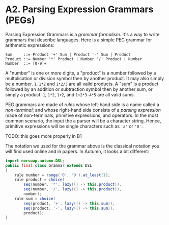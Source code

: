 # A2. Parsing Expression Grammars (PEGs)

Parsing Expression Grammars is a *grammar formalism*. It's a way to write grammars that describe
languages. Here is a simple PEG grammar for arithmetic expressions:

    Sum     ::= Product '+' Sum | Product '-' Sum | Product
    Product ::= Number '*' Product | Number '/' Product | Number
    Number  ::= [0-9]+
    
A "number" is one or more digits, a "product" is a number followed by a multplication or division
symbol then by another product. It may also simply be a number. `1`, `1*2` and `1*2/3` are all valid
products. A "sum" is a product followed by an addition or subtraction symbol then by another sum, or
simply a product. `1`, `1*2`, `1+2`, and `1+2*3-4*5` are all valid sums.

PEG grammars are made of *rules* whose left-hand side is a name called a *non-terminal*; and whose
right-hand side consists of a *parsing expression*  made of non-terminals, primitive expressions,
and operators. In the most common scenario, the input the a parser will be a character string.
Hence, primitive expressions will be single characters such as `'a'` or `'0'`.

TODO: this goes more properly in B1

The notation we used for the grammar above is the classical notation you will find used
online and in papers. In Autumn, it looks a bit different:

```java
import norswap.autumn.DSL;
public final class Grammar extends DSL
{
    rule number = range('0', '9').at_least(1);
    rule product = choice(
        seq(number, '*', lazy(() -> this.product)),
        seq(number, '/', lazy(() -> this.product)),
        number);
    rule sum = choice(
        seq(product, '+', lazy(() -> this.sum)),
        seq(product, '-', lazy(() -> this.sum)),
        product);
}
```